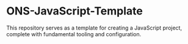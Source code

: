 # ONS-JavaScript-Template
This repository serves as a template for creating a JavaScript project, complete with fundamental tooling and configuration.
